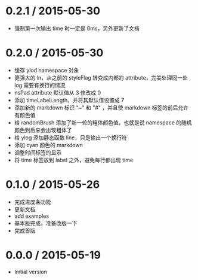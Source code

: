 
0.2.1 / 2015-05-30
==================

  * 强制第一次输出 time 时一定是 0ms，另外更新了文档

0.2.0 / 2015-05-30
==================

  * 缓存 ylod namespace 对象
  * 更强大的 ln，从之前的 styleFlag 转变成内部的 attribute，完美处理同一处 log 需要有换行的情况
  * nsPad attribute 默认值从 3 修改成 0
  * 添加 timeLabelLength，并将其默认值设置成 7
  * 添加新的 markdown 标识 "~" 和 "#" ，并且使 markdown 标签的前后允许有颜色值
  * 给 randomBrush 添加了新一轮的粗体颜色值，也就是说 namespace 的随机颜色到后来会出现粗体了
  * 给 ylog 添加静态函数 line，只是输出一个换行符
  * 添加 cyan 颜色的 markdown
  * 调整时间标签的显示
  * 将 time 标签放到 label 之外，避免每行都出现 time

0.1.0 / 2015-05-26
==================

  * 完成进度条功能
  * 更新文档
  * add examples
  * 基本版完成，准备改版一下
  * 完成首版

0.0.0 / 2015-05-19
==================

  *  Initial version
